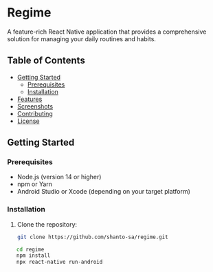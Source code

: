# Regime

A feature-rich React Native application that provides a comprehensive solution for managing your daily routines and habits.

## Table of Contents

- [Getting Started](#getting-started)
  - [Prerequisites](#prerequisites)
  - [Installation](#installation)
- [Features](#features)
- [Screenshots](#screenshots)
- [Contributing](#contributing)
- [License](#license)

## Getting Started

### Prerequisites

- Node.js (version 14 or higher)
- npm or Yarn
- Android Studio or Xcode (depending on your target platform)

### Installation

1. Clone the repository:

   ```bash
   git clone https://github.com/shanto-sa/regime.git

```bash
   cd regime
   npm install
   npx react-native run-android
